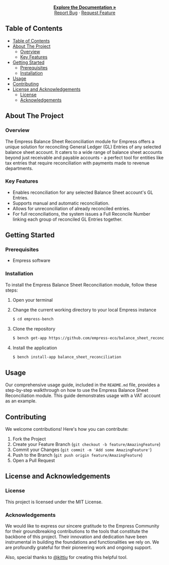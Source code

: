 <p align="center">
  <a href="https://grow.empress.eco/"><strong>Explore the Documentation »</strong></a>
  <br>
  <a href="https://github.com/empress-eco/balance_sheet_reconciliation/issues">Report Bug</a>
  ·
  <a href="https://github.com/empress-eco/balance_sheet_reconciliation/issues">Request Feature</a>
</p>

## Table of Contents
- [Table of Contents](#table-of-contents)
- [About The Project](#about-the-project)
  - [Overview](#overview)
  - [Key Features](#key-features)
- [Getting Started](#getting-started)
  - [Prerequisites](#prerequisites)
  - [Installation](#installation)
- [Usage](#usage)
- [Contributing](#contributing)
- [License and Acknowledgements](#license-and-acknowledgements)
  - [License](#license)
  - [Acknowledgements](#acknowledgements)

## About The Project

### Overview
The Empress Balance Sheet Reconciliation module for Empress offers a unique solution for reconciling General Ledger (GL) Entries of any selected balance sheet account. It caters to a wide range of balance sheet accounts beyond just receivable and payable accounts - a perfect tool for entities like tax entries that require reconciliation with payments made to revenue departments.

### Key Features
- Enables reconciliation for any selected Balance Sheet account's GL Entries.
- Supports manual and automatic reconciliation.
- Allows for unreconciliation of already reconciled entries.
- For full reconciliations, the system issues a Full Reconcile Number linking each group of reconciled GL Entries together.

## Getting Started

### Prerequisites
- Empress software

### Installation

To install the Empress Balance Sheet Reconciliation module, follow these steps:

1. Open your terminal
2. Change the current working directory to your local Empress instance

    ```sh
    $ cd empress-bench
    ```
3. Clone the repository

    ```sh
    $ bench get-app https://github.com/empress-eco/balance_sheet_reconciliation.git
    ```
4. Install the application

    ```sh
    $ bench install-app balance_sheet_reconciliation
    ```

## Usage
Our comprehensive usage guide, included in the `README.md` file, provides a step-by-step walkthrough on how to use the Empress Balance Sheet Reconciliation module. This guide demonstrates usage with a VAT account as an example.

## Contributing
We welcome contributions! Here's how you can contribute:

1. Fork the Project
2. Create your Feature Branch (`git checkout -b feature/AmazingFeature`)
3. Commit your Changes (`git commit -m 'Add some AmazingFeature'`)
4. Push to the Branch (`git push origin feature/AmazingFeature`)
5. Open a Pull Request

## License and Acknowledgements

### License
This project is licensed under the MIT License.

### Acknowledgements
We would like to express our sincere gratitude to the Empress Community for their groundbreaking contributions to the tools that constitute the backbone of this project. Their innovation and dedication have been instrumental in building the foundations and functionalities we rely on. We are profoundly grateful for their pioneering work and ongoing support.

Also, special thanks to [@kittiu](https://github.com/kittiu) for creating this helpful tool.